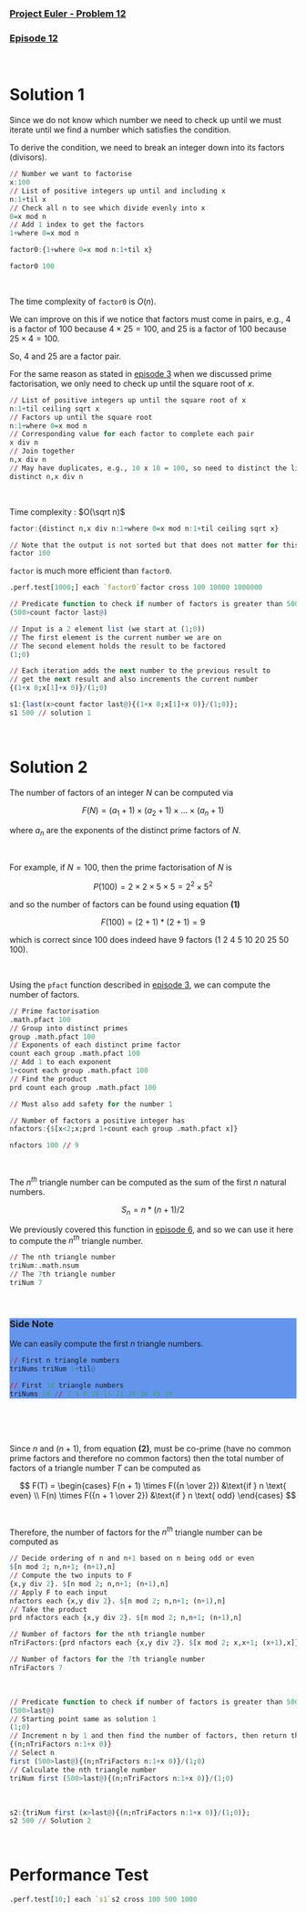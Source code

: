 ### [Project Euler - Problem 12](https://projecteuler.net/problem=12)
### [Episode 12](https://www.youtube.com/watch?v=TCZzQesudqU&list=PLsQYtymvFUhhft5F6IWzwEZ60dpB6MLMt&index=14)

<br />

# Solution 1

Since we do not know which number we need to check up until we must iterate until we find a number which satisfies the condition.

To derive the condition, we need to break an integer down into its factors (divisors).

```q
// Number we want to factorise
x:100
// List of positive integers up until and including x
n:1+til x
// Check all n to see which divide evenly into x
0=x mod n
// Add 1 index to get the factors
1+where 0=x mod n

factor0:{1+where 0=x mod n:1+til x}

factor0 100
```

<br />

The time complexity of `factor0` is $O(n)$.

We can improve on this if we notice that factors must come in pairs, e.g., $4$ is a factor of $100$ because $4 \times 25 = 100$, and $25$ is a factor of $100$ because $25 \times 4 = 100$.

So, $4$ and $25$ are a factor pair.

For the same reason as stated in [episode 3](ep3.md) when we discussed prime factorisation, we only need to check up until the square root of *x*.

```q
// List of positive integers up until the square root of x
n:1+til ceiling sqrt x
// Factors up until the square root
n:1+where 0=x mod n
// Corresponding value for each factor to complete each pair
x div n
// Join together
n,x div n
// May have duplicates, e.g., 10 x 10 = 100, so need to distinct the list
distinct n,x div n
```

<br />

Time complexity : $O(\sqrt n)$

```q
factor:{distinct n,x div n:1+where 0=x mod n:1+til ceiling sqrt x}

// Note that the output is not sorted but that does not matter for this problem
factor 100
```

`factor` is much more efficient than `factor0`.

```q
.perf.test[1000;] each `factor0`factor cross 100 10000 1000000
```

```q
// Predicate function to check if number of factors is greater than 500
(500>count factor last@)

// Input is a 2 element list (we start at (1;0))
// The first element is the current number we are on 
// The second element holds the result to be factored
(1;0)

// Each iteration adds the next number to the previous result to
// get the next result and also increments the current number
{(1+x 0;x[1]+x 0)}/(1;0)
```

```q
s1:{last(x>count factor last@){(1+x 0;x[1]+x 0)}/(1;0)};
s1 500 // solution 1
```

<br />

# Solution 2

The number of factors of an integer *N* can be computed via

$$
\begin{equation}
    F(N) = ( a_1 + 1 ) \times ( a_2 + 1 ) \times ... \times ( a_n + 1 )
\end{equation}
$$

where $a_n$ are the exponents of the distinct prime factors of *N*.

<br />

For example, if $N = 100$, then the prime factorisation of *N* is

$$
    P(100) = 2 \times 2 \times 5 \times 5 = 2^2 \times 5^2 
$$

and so the number of factors can be found using equation **(1)**

$$
    F(100) = ( 2 + 1 ) * ( 2 + 1 ) = 9
$$

which is correct since $100$ does indeed have $9$ factors ($1$ $2$ $4$ $5$ $10$ $20$ $25$ $50$ $100$).

<br />

Using the `pfact` function described in [episode 3](ep3.md), we can compute the number of factors.

```q
// Prime factorisation
.math.pfact 100
// Group into distinct primes
group .math.pfact 100
// Exponents of each distinct prime factor
count each group .math.pfact 100
// Add 1 to each exponent
1+count each group .math.pfact 100
// Find the product
prd count each group .math.pfact 100

// Must also add safety for the number 1

// Number of factors a positive integer has
nfactors:{$[x<2;x;prd 1+count each group .math.pfact x]}

nfactors 100 // 9
```

<br />

The $n^{th}$ triangle number can be computed as the sum of the first $n$ natural numbers.

$$
\begin{equation}    
    S_n = n * ( n + 1 ) / 2
\end{equation}  
$$

We previously covered this function in [episode 6](ep6.md), and so we can use it here to compute the $n^{th}$ triangle number.

```q
// The nth triangle number
triNum:.math.nsum
// The 7th triangle number
triNum 7
```

<br />

<div style="background-color:CornflowerBlue">
<h3>Side Note</h3>
We can easily compute the first <i>n</i> triangle numbers.

```q
// First n triangle numbers
triNums:triNum 1+til@

// First 10 triangle numbers
triNums 10 // 1 3 6 10 15 21 28 36 45 55
```
</div>

<br />
<br />
<br />

Since $n$ and $(n+1)$, from equation **(2)**, must be co-prime (have no common prime factors and therefore no common factors) then the total number of factors of a triangle number *T* can be computed as

$$
    F(T) = 
        \begin{cases}
            F(n + 1) \times F({n \over 2}) &\text{if } n \text{ even}  \\
            F(n) \times F({n + 1 \over 2}) &\text{if } n \text{ odd} 
        \end{cases}
$$

<br />

Therefore, the number of factors for the $n^{th}$ triangle number can be computed as

```q
// Decide ordering of n and n+1 based on n being odd or even 
$[n mod 2; n,n+1; (n+1),n]
// Compute the two inputs to F
{x,y div 2}. $[n mod 2; n,n+1; (n+1),n]
// Apply F to each input
nfactors each {x,y div 2}. $[n mod 2; n,n+1; (n+1),n]
// Take the product
prd nfactors each {x,y div 2}. $[n mod 2; n,n+1; (n+1),n]

// Number of factors for the nth triangle number
nTriFactors:{prd nfactors each {x,y div 2}. $[x mod 2; x,x+1; (x+1),x]}

// Number of factors for the 7th triangle number
nTriFactors 7
```

<br />

```q
// Predicate function to check if number of factors is greater than 500
(500>last@)
// Starting point same as solution 1
(1;0)
// Increment n by 1 and then find the number of factors, then return the updated list
{(n;nTriFactors n:1+x 0)}
// Select n
first (500>last@){(n;nTriFactors n:1+x 0)}/(1;0)
// Calculate the nth triangle number
triNum first (500>last@){(n;nTriFactors n:1+x 0)}/(1;0)
```

<br />

```q
s2:{triNum first (x>last@){(n;nTriFactors n:1+x 0)}/(1;0)};
s2 500 // Solution 2
```

<br />

# Performance Test

```q
.perf.test[10;] each `s1`s2 cross 100 500 1000
```
